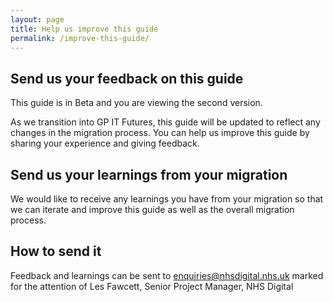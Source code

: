 ```yaml
---
layout: page
title: Help us improve this guide
permalink: /improve-this-guide/
---
```


## Send us your feedback on this guide

This guide is in Beta and you are viewing the second version. 

As we transition into GP IT Futures, this guide will be updated to reflect any changes in the migration process. You can help us improve this guide by sharing your experience and giving feedback.
<!-- [UPLIFT] mentioned this is the second version -->
<!-- [UPLIFT] mentioned transition to GP IT Futures -->

## Send us your learnings from your migration

We would like to receive any learnings you have from your migration so that we can iterate and improve this guide as well as the overall migration process.


## How to send it

Feedback and learnings can be sent to <a href="mailto:enquiries@nhsdigital.nhs.uk?subject=Practice%20migration%20feedback%20-%20FAO%20Les%20Fawcett,%20NHS%20Digital&body=For%20the%20attention%20of%20Les%20Fawcett,%20Senior%20Project%20Manager,%20NHS Digital">enquiries@nhsdigital.nhs.uk</a> marked for the attention of Les Fawcett, Senior Project Manager, NHS Digital
